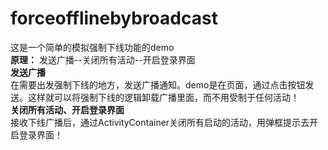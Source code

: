 # forceofflinebybroadcast
这是一个简单的模拟强制下线功能的demo<br>
**原理：** 发送广播--关闭所有活动--开启登录界面<br>
**发送广播**<br>
在需要出发强制下线的地方，发送广播通知。demo是在页面，通过点击按钮发送。这样就可以将强制下线的逻辑卸载广播里面，而不用受制于任何活动！<br>
**关闭所有活动、开启登录界面**<br>
接收下线广播后，通过ActivityContainer关闭所有启动的活动，用弹框提示去开启登录界面！
